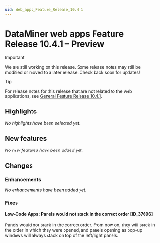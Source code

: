 ```yaml
---
uid: Web_apps_Feature_Release_10.4.1
---
```


# DataMiner web apps Feature Release 10.4.1 – Preview

> [!IMPORTANT]
> We are still working on this release. Some release notes may still be modified or moved to a later release. Check back soon for updates!

> [!TIP]
> For release notes for this release that are not related to the web applications, see [General Feature Release 10.4.1](xref:General_Feature_Release_10.4.1).

## Highlights

*No highlights have been selected yet.*

## New features

*No new features have been added yet.*

## Changes

### Enhancements

*No enhancements have been added yet.*

### Fixes

#### Low-Code Apps: Panels would not stack in the correct order [ID_37696]

<!-- MR 10.3.0 [CU10] - FR 10.4.1 -->

Panels would not stack in the correct order. From now on, they will stack in the order in which they were opened, and panels opening as pop-up windows will always stack on top of the left/right panels.
